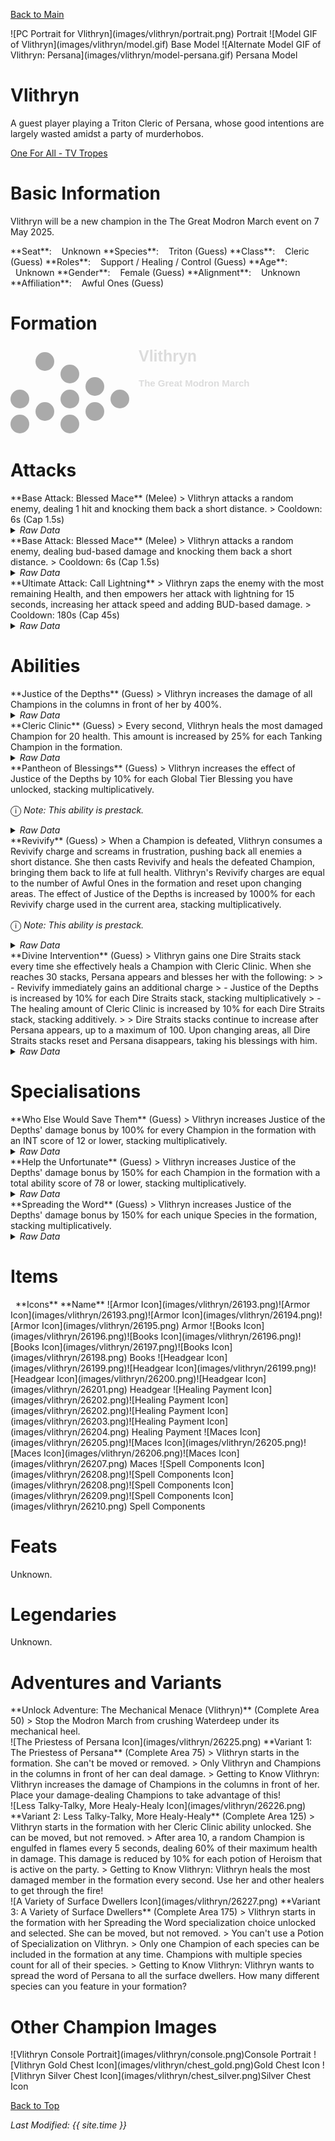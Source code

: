 [Back to Main](index.md)

<span class="championPortraitsRow">
    <span class="championPortraitsColumn">
        <span class="championPortraitsImage">
            ![PC Portrait for Vlithryn](images/vlithryn/portrait.png)
        </span>
        <span>
        Portrait
        </span>
    </span>
    <span class="championPortraitsColumn">
        <span class="championPortraitsImage">
            ![Model GIF of Vlithryn](images/vlithryn/model.gif)
        </span>
        <span>
        Base Model
        </span>
    </span>
    <span class="championPortraitsColumn">
        <span class="championPortraitsImage">
            ![Alternate Model GIF of Vlithryn: Persana](images/vlithryn/model-persana.gif)
        </span>
        <span>
        Persana Model
        </span>
    </span>
</span>

# Vlithryn

A guest player playing a Triton Cleric of Persana, whose good intentions are largely wasted amidst a party of murderhobos.

[One For All - TV Tropes](https://tvtropes.org/pmwiki/pmwiki.php/Characters/OneForAll)

# Basic Information

Vlithryn will be a new champion in the The Great Modron March event on 7 May 2025.

<span class="champStatsTableColumn">
    <span class="champStatsTableRow">
        <span class="champStatsTableInfoHeader">
            <span style="margin-right:4px;">**Seat**:</span>
        </span>
        <span class="champStatsTableInfoSmall">
            <span style="margin-left:8px;">Unknown</span>
        </span>
    </span>
    <span class="champStatsTableRow">
        <span class="champStatsTableInfoHeader">
            <span style="margin-right:4px;">**Species**:</span>
        </span>
        <span class="champStatsTableInfoSmall">
            <span style="margin-left:8px;">Triton (Guess)</span>
        </span>
    </span>
    <span class="champStatsTableRow">
        <span class="champStatsTableInfoHeader">
            <span style="margin-right:4px;">**Class**:</span>
        </span>
        <span class="champStatsTableInfoSmall">
            <span style="margin-left:8px;">Cleric (Guess)</span>
        </span>
    </span>
    <span class="champStatsTableRow">
        <span class="champStatsTableInfoHeader">
            <span style="margin-right:4px;">**Roles**:</span>
        </span>
        <span class="champStatsTableInfoSmall">
            <span style="margin-left:8px;">Support / Healing / Control (Guess)</span>
        </span>
    </span>
    <span class="champStatsTableRow">
        <span class="champStatsTableInfoHeader">
            <span style="margin-right:4px;">**Age**:</span>
        </span>
        <span class="champStatsTableInfoSmall">
            <span style="margin-left:8px;">Unknown</span>
        </span>
    </span>
    <span class="champStatsTableRow">
        <span class="champStatsTableInfoHeader">
            <span style="margin-right:4px;">**Gender**:</span>
        </span>
        <span class="champStatsTableInfoSmall">
            <span style="margin-left:8px;">Female (Guess)</span>
        </span>
    </span>
    <span class="champStatsTableRow">
        <span class="champStatsTableInfoHeader">
            <span style="margin-right:4px;">**Alignment**:</span>
        </span>
        <span class="champStatsTableInfoSmall">
            <span style="margin-left:8px;">Unknown</span>
        </span>
    </span>
    <span class="champStatsTableRow">
        <span class="champStatsTableInfoHeader">
            <span style="margin-right:4px;">**Affiliation**:</span>
        </span>
        <span class="champStatsTableInfoSmall">
            <span style="margin-left:8px;">Awful Ones (Guess)</span>
        </span>
    </span>
</span>

# Formation

<span class="formationBorder">
    <svg xmlns="http://www.w3.org/2000/svg" id="Vlithryn" fill="#aaa" data-formationName="Vlithryn" data-campaignName="The Great Modron March" width="389" height="140"><circle cx="175" cy="85" r="15"/><circle cx="135" cy="65" r="15"/><circle cx="135" cy="105" r="15"/><circle cx="95" cy="45" r="15"/><circle cx="95" cy="85" r="15"/><circle cx="95" cy="125" r="15"/><circle cx="55" cy="25" r="15"/><circle cx="55" cy="105" r="15"/><circle cx="15" cy="85" r="15"/><circle cx="15" cy="125" r="15"/><text x="205" y="25" fill="#dcdcdc" font-size="25" font-family="Arial" font-weight="bold">Vlithryn</text><text x="205" y="65" fill="#dcdcdc" font-size="15" font-family="Arial" font-weight="bold">The Great Modron March</text></svg>
</span>

# Attacks

<div markdown="1" class="abilityBorder"><div markdown="1" class="abilityBorderInner">
**Base Attack: Blessed Mace** (Melee)
> Vlithryn attacks a random enemy, dealing 1 hit and knocking them back a short distance.  
> Cooldown: 6s (Cap 1.5s)
<details><summary><em>Raw Data</em></summary>
<p>
<pre>
{
    "id": 843,
    "name": "Blessed Mace",
    "description": "Vlithryn attacks a random enemy, dealing 1 hit and knocking them back a short distance.",
    "long_description": "",
    "graphic_id": 0,
    "target": "random",
    "num_targets": 1,
    "aoe_radius": 0,
    "damage_modifier": 1,
    "cooldown": 6,
    "animations": [
        {
            "type": "melee_attack",
            "damage_frame": 3,
            "effects_on_monsters": [
                {
                    "effect_string": "push_back_monster,5",
                    "after_damage": true
                }
            ]
        }
    ],
    "tags": [
        "melee"
    ],
    "damage_types": [
        "melee"
    ]
}
</pre>
</p>
</details>
</div></div>

<div markdown="1" class="abilityBorder"><div markdown="1" class="abilityBorderInner">
**Base Attack: Blessed Mace** (Melee)
> Vlithryn attacks a random enemy, dealing bud-based damage and knocking them back a short distance.  
> Cooldown: 6s (Cap 1.5s)
<details><summary><em>Raw Data</em></summary>
<p>
<pre>
{
    "id": 845,
    "name": "Blessed Mace",
    "description": "Vlithryn attacks a random enemy, dealing bud-based damage and knocking them back a short distance.",
    "long_description": "",
    "graphic_id": 0,
    "target": "random",
    "num_targets": 1,
    "aoe_radius": 0,
    "damage_modifier": 1,
    "cooldown": 6,
    "animations": [
        {
            "type": "melee_attack",
            "damage_frame": 3,
            "effects_on_monsters": [
                {
                    "effect_string": "push_back_monster,5",
                    "after_damage": true
                },
                {
                    "effect_string": "damage_monster_target_by_bud",
                    "hit_monsters": true,
                    "damage_mult": 3,
                    "after_damage": true
                }
            ]
        }
    ],
    "tags": [
        "melee"
    ],
    "damage_types": [
        "melee"
    ]
}
</pre>
</p>
</details>
</div></div>

<div markdown="1" class="abilityBorder"><div markdown="1" class="abilityBorderInner">
**Ultimate Attack: Call Lightning**
> Vlithryn zaps the enemy with the most remaining Health, and then empowers her attack with lightning for 15 seconds, increasing her attack speed and adding BUD-based damage.  
> Cooldown: 180s (Cap 45s)
<details><summary><em>Raw Data</em></summary>
<p>
<pre>
{
    "id": 844,
    "name": "Call Lightning",
    "description": "Vlithryn zaps the enemy with the most Health, empowering her attacks for 15 seconds.",
    "long_description": "Vlithryn zaps the enemy with the most remaining Health, and then empowers her attack with lightning for 15 seconds, increasing her attack speed and adding BUD-based damage.",
    "graphic_id": 26249,
    "target": "highest_health",
    "num_targets": 1,
    "aoe_radius": 0,
    "damage_modifier": 0.03,
    "cooldown": 180,
    "animations": [
        {
            "type": "ultimate_attack",
            "ultimate": "vlithryn",
            "animation_sequence_name": "ultimate"
        }
    ],
    "tags": [
        "ultimate"
    ],
    "damage_types": [
        "magic"
    ]
}
</pre>
</p>
</details>
</div></div>

# Abilities

<div markdown="1" class="abilityBorder"><div markdown="1" class="abilityBorderInner">
**Justice of the Depths** (Guess)
> Vlithryn increases the damage of all Champions in the columns in front of her by 400%.
<details><summary><em>Raw Data</em></summary>
<p>
<pre>
{
    "id": 2279,
    "flavour_text": "",
    "description": {
        "desc": "Vlithryn increases the damage of all Champions in the columns in front of her by $amount%."
    },
    "effect_keys": [
        {
            "effect_string": "hero_dps_multiplier_mult,400",
            "targets": [
                "ahead"
            ]
        }
    ],
    "requirements": "",
    "graphic_id": 26240,
    "large_graphic_id": 26233,
    "properties": {
        "is_formation_ability": true,
        "indexed_effect_properties": true,
        "per_effect_index_bonuses": true,
        "default_bonus_index": 0
    }
}
</pre>
</p>
</details>
</div></div>

<div markdown="1" class="abilityBorder"><div markdown="1" class="abilityBorderInner">
**Cleric Clinic** (Guess)
> Every second, Vlithryn heals the most damaged Champion for 20 health. This amount is increased by 25% for each Tanking Champion in the formation.
<details><summary><em>Raw Data</em></summary>
<p>
<pre>
{
    "id": 2280,
    "flavour_text": "",
    "description": {
        "desc": "Every second, Vlithryn heals the most damaged Champion for $amount health. This amount is increased by $(not_buffed amount___2)% for each Tanking Champion in the formation."
    },
    "effect_keys": [
        {
            "effect_string": "heal_most_damaged,20",
            "off_when_benched": true,
            "on_trigger": "on_timer,1",
            "targets": [
                "all_slots"
            ]
        },
        {
            "effect_string": "pre_stack,25",
            "skip_effect_key_desc": true
        },
        {
            "effect_string": "buff_upgrade,0,16896",
            "amount_expr": "upgrade_amount(16896,1)",
            "amount_func": "add",
            "stacks_multiply": false,
            "stack_func": "per_hero_attribute",
            "per_hero_expr": "HasTag(`tanking`)",
            "amount_updated_listeners": [
                "slot_changed"
            ],
            "show_bonus": true
        }
    ],
    "requirements": "",
    "graphic_id": 26238,
    "large_graphic_id": 26231,
    "properties": {
        "is_formation_ability": true,
        "owner_use_outgoing_description": true,
        "indexed_effect_properties": true,
        "per_effect_index_bonuses": true,
        "default_bonus_index": 0
    }
}
</pre>
</p>
</details>
</div></div>

<div markdown="1" class="abilityBorder"><div markdown="1" class="abilityBorderInner">
**Pantheon of Blessings** (Guess)
> Vlithryn increases the effect of Justice of the Depths by 10% for each Global Tier Blessing you have unlocked, stacking multiplicatively.

<span style="font-size:1.2em;">ⓘ</span> *Note: This ability is prestack.*
<details><summary><em>Raw Data</em></summary>
<p>
<pre>
{
    "id": 2281,
    "flavour_text": "",
    "description": {
        "desc": "Vlithryn increases the effect of Justice of the Depths by $amount% for each Global Tier Blessing you have unlocked, stacking multiplicatively."
    },
    "effect_keys": [
        {
            "effect_string": "pre_stack,10",
            "skip_effect_key_desc": true
        },
        {
            "effect_string": "buff_upgrade,0,16895",
            "off_when_benched": true,
            "amount_expr": "upgrade_amount(16897,0)",
            "amount_func": "mult",
            "stack_func": "per_hero_attribute",
            "post_process_expr": "num_global_blessings",
            "amount_updated_listeners": [
                "blessings_changed"
            ],
            "stacks_mulitply": true,
            "show_bonus": true
        }
    ],
    "requirements": "",
    "graphic_id": 26241,
    "large_graphic_id": 26234,
    "properties": {
        "owner_use_outgoing_description": true,
        "indexed_effect_properties": true,
        "per_effect_index_bonuses": true,
        "default_bonus_index": 0
    }
}
</pre>
</p>
</details>
</div></div>

<div markdown="1" class="abilityBorder"><div markdown="1" class="abilityBorderInner">
**Revivify** (Guess)
> When a Champion is defeated, Vlithryn consumes a Revivify charge and screams in frustration, pushing back all enemies a short distance. She then casts Revivify and heals the defeated Champion, bringing them back to life at full health. Vlithryn's Revivify charges are equal to the number of Awful Ones in the formation and reset upon changing areas. The effect of Justice of the Depths is increased by 1000% for each Revivify charge used in the current area, stacking multiplicatively.

<span style="font-size:1.2em;">ⓘ</span> *Note: This ability is prestack.*
<details><summary><em>Raw Data</em></summary>
<p>
<pre>
{
    "id": 2282,
    "flavour_text": "",
    "description": {
        "desc": "When a Champion is defeated, Vlithryn consumes a Revivify charge and screams in frustration, pushing back all enemies a short distance. She then casts Revivify and heals the defeated Champion, bringing them back to life at full health. Vlithryn's Revivify charges are equal to the number of Awful Ones in the formation and reset upon changing areas. The effect of Justice of the Depths is increased by $amount% for each Revivify charge used in the current area, stacking multiplicatively."
    },
    "effect_keys": [
        {
            "effect_string": "pre_stack,1000",
            "skip_effect_key_desc": true
        },
        {
            "effect_string": "buff_upgrade,0,16895",
            "amount_expr": "upgrade_amount(16898,0)",
            "manual_stacking": true,
            "stack_title": "Revivify Charges Used",
            "amount_updated_listeners": [
                "slot_changed"
            ],
            "stacks_multiply": true,
            "show_bonus": true
        },
        {
            "effect_string": "vlithryn_revivify",
            "manual_stacking": true,
            "base_buff_index": 1,
            "bonus_revivify_charges": 0,
            "scream_time": 0.5,
            "pushback_distance": 15,
            "resurrection_priority": 1100,
            "override_key_desc": "When a Champion is defeated, Vlithryn consumes a Revivify charge and screams in frustration, pushing back all enemies a short distance. She then casts Revivify and heals the defeated Champion, bringing them back to life at full health.",
            "tag": "awfulones",
            "stack_title": "Current Revivify Charges",
            "show_stacks": true
        }
    ],
    "requirements": "",
    "graphic_id": 26242,
    "large_graphic_id": 26235,
    "properties": {
        "is_formation_ability": true,
        "show_incoming": false,
        "indexed_effect_properties": true,
        "per_effect_index_bonuses": true,
        "default_bonus_index": 0
    }
}
</pre>
</p>
</details>
</div></div>

<div markdown="1" class="abilityBorder"><div markdown="1" class="abilityBorderInner">
**Divine Intervention** (Guess)
> Vlithryn gains one Dire Straits stack every time she effectively heals a Champion with Cleric Clinic. When she reaches 30 stacks, Persana appears and blesses her with the following:  
>   
> - Revivify immediately gains an additional charge  
> - Justice of the Depths is increased by 10% for each Dire Straits stack, stacking multiplicatively  
> - The healing amount of Cleric Clinic is increased by 10% for each Dire Straits stack, stacking additively.  
>   
> Dire Straits stacks continue to increase after Persana appears, up to a maximum of 100. Upon changing areas, all Dire Straits stacks reset and Persana disappears, taking his blessings with him.
<details><summary><em>Raw Data</em></summary>
<p>
<pre>
{
    "id": 2283,
    "flavour_text": "",
    "description": {
        "desc": "Vlithryn gains one Dire Straits stack every time she effectively heals a Champion with Cleric Clinic. When she reaches 30 stacks, Persana appears and blesses her with the following:^^- Revivify immediately gains an additional charge^- Justice of the Depths is increased by $(not_buffed amount___2)% for each Dire Straits stack, stacking multiplicatively^- The healing amount of Cleric Clinic is increased by $(not_buffed amount___3)% for each Dire Straits stack, stacking additively.^^Dire Straits stacks continue to increase after Persana appears, up to a maximum of 100. Upon changing areas, all Dire Straits stacks reset and Persana disappears, taking his blessings with him."
    },
    "effect_keys": [
        {
            "effect_string": "vlithryn_divine_intervention",
            "override_key_desc": "Vlithryn calls for her deity Persana in areas where she effectively heals 30 times, letting her Revivify an additional time, and increase the potency of her main support bonus and healing amount.",
            "persana_sequences": {
                "idle": 1,
                "walk": 2
            },
            "base_buff_index": 0,
            "buff_effect_indices": [
                1,
                2
            ],
            "graphic_id": 26218,
            "persana_stack_num": 30,
            "manual_stacking": true,
            "max_stacks": 100,
            "show_stacks": true
        },
        {
            "effect_string": "buff_upgrade,10,16895",
            "manual_stacking": true,
            "apply_manually": true,
            "total_title": "Total Justice of the Depths Bonus",
            "stacks_multiply": true,
            "show_bonus": true
        },
        {
            "effect_string": "buff_upgrade,10,16896",
            "manual_stacking": true,
            "apply_manually": true,
            "total_title": "Total Cleric Clinic Bonus",
            "stacks_multiply": false,
            "show_bonus": true
        }
    ],
    "requirements": "",
    "graphic_id": 26239,
    "large_graphic_id": 26232,
    "properties": {
        "is_formation_ability": true,
        "show_incoming": false,
        "indexed_effect_properties": true,
        "per_effect_index_bonuses": true,
        "default_bonus_index": 1
    }
}
</pre>
</p>
</details>
</div></div>

# Specialisations

<div markdown="1" class="abilityBorder"><div markdown="1" class="abilityBorderInner">
**Who Else Would Save Them** (Guess)
> Vlithryn increases Justice of the Depths' damage bonus by 100% for every Champion in the formation with an INT score of 12 or lower, stacking multiplicatively.
<details><summary><em>Raw Data</em></summary>
<p>
<pre>
{
    "id": 2284,
    "flavour_text": "",
    "description": {
        "desc": "Vlithryn increases Justice of the Depths' damage bonus by $(not_buffed amount)% for every Champion in the formation with an INT score of 12 or lower, stacking multiplicatively."
    },
    "effect_keys": [
        {
            "effect_string": "buff_upgrade,100,16895",
            "amount_func": "mult",
            "stack_func": "per_crusader",
            "stack_func_data": {
                "target_filters": [
                    {
                        "type": "stat",
                        "stat": "int",
                        "comparison": "<=",
                        "value": 12
                    }
                ]
            },
            "amount_updated_listeners": [
                "slot_changed",
                "ability_score_changed"
            ],
            "stacks_multiply": true,
            "show_bonus": true
        }
    ],
    "requirements": "",
    "graphic_id": 0,
    "large_graphic_id": 26247,
    "properties": {
        "is_formation_ability": true,
        "spec_option_post_apply_info": "Qualified Champions: $num_stacks"
    }
}
</pre>
</p>
</details>
</div></div>

<div markdown="1" class="abilityBorder"><div markdown="1" class="abilityBorderInner">
**Help the Unfortunate** (Guess)
> Vlithryn increases Justice of the Depths' damage bonus by 150% for each Champion in the formation with a total ability score of 78 or lower, stacking multiplicatively.
<details><summary><em>Raw Data</em></summary>
<p>
<pre>
{
    "id": 2285,
    "flavour_text": "",
    "description": {
        "desc": "Vlithryn increases Justice of the Depths' damage bonus by $(not_buffed amount)% for each Champion in the formation with a total ability score of 78 or lower, stacking multiplicatively."
    },
    "effect_keys": [
        {
            "effect_string": "buff_upgrade,150,16895",
            "amount_func": "mult",
            "stack_func": "per_crusader",
            "stack_func_data": {
                "target_filters": [
                    {
                        "type": "stat",
                        "stat": "total_ability_score",
                        "comparison": "<=",
                        "value": 78
                    }
                ]
            },
            "amount_updated_listeners": [
                "slot_changed",
                "ability_score_changed"
            ],
            "stacks_multiply": true,
            "show_bonus": true
        }
    ],
    "requirements": "",
    "graphic_id": 0,
    "large_graphic_id": 26245,
    "properties": {
        "is_formation_ability": true,
        "spec_option_post_apply_info": "Qualified Champions: $num_stacks"
    }
}
</pre>
</p>
</details>
</div></div>

<div markdown="1" class="abilityBorder"><div markdown="1" class="abilityBorderInner">
**Spreading the Word** (Guess)
> Vlithryn increases Justice of the Depths' damage bonus by 150% for each unique Species in the formation, stacking multiplicatively.
<details><summary><em>Raw Data</em></summary>
<p>
<pre>
{
    "id": 2286,
    "flavour_text": "",
    "description": {
        "desc": "Vlithryn increases Justice of the Depths' damage bonus by $(not_buffed amount)% for each unique Species in the formation, stacking multiplicatively."
    },
    "effect_keys": [
        {
            "effect_string": "buff_upgrade,150,16895",
            "stacks_multiply": true,
            "amount_func": "mult",
            "stack_func": "per_unique_race",
            "amount_updated_listeners": [
                "slot_changed",
                "feat_changed"
            ],
            "show_bonus": true
        }
    ],
    "requirements": "",
    "graphic_id": 0,
    "large_graphic_id": 26246,
    "properties": {
        "is_formation_ability": true,
        "spec_option_post_apply_info": "Qualified Champions: $num_stacks"
    }
}
</pre>
</p>
</details>
</div></div>

# Items

<span class="itemTableColumn">
    <span class="itemTableRowHeader">
        <span class="itemTableIcon">
            <span style="margin-left:8px;">**Icons**</span>
        </span>
        <span class="itemTableNameSmall">
            **Name**
        </span>
    </span>
    <span class="itemTableRow">
        <span class="itemTableIcon">
            <span class="itemTableIcon1">![Armor Icon](images/vlithryn/26193.png)</span><span class="itemTableIcon2">![Armor Icon](images/vlithryn/26193.png)</span><span class="itemTableIcon3">![Armor Icon](images/vlithryn/26194.png)</span><span class="itemTableIcon4">![Armor Icon](images/vlithryn/26195.png)</span>
        </span>
        <span class="itemTableNameSmall">
            Armor
        </span>
    </span>
    <span class="itemTableRow">
        <span class="itemTableIcon">
            <span class="itemTableIcon1">![Books Icon](images/vlithryn/26196.png)</span><span class="itemTableIcon2">![Books Icon](images/vlithryn/26196.png)</span><span class="itemTableIcon3">![Books Icon](images/vlithryn/26197.png)</span><span class="itemTableIcon4">![Books Icon](images/vlithryn/26198.png)</span>
        </span>
        <span class="itemTableNameSmall">
            Books
        </span>
    </span>
    <span class="itemTableRow">
        <span class="itemTableIcon">
            <span class="itemTableIcon1">![Headgear Icon](images/vlithryn/26199.png)</span><span class="itemTableIcon2">![Headgear Icon](images/vlithryn/26199.png)</span><span class="itemTableIcon3">![Headgear Icon](images/vlithryn/26200.png)</span><span class="itemTableIcon4">![Headgear Icon](images/vlithryn/26201.png)</span>
        </span>
        <span class="itemTableNameSmall">
            Headgear
        </span>
    </span>
    <span class="itemTableRow">
        <span class="itemTableIcon">
            <span class="itemTableIcon1">![Healing Payment Icon](images/vlithryn/26202.png)</span><span class="itemTableIcon2">![Healing Payment Icon](images/vlithryn/26202.png)</span><span class="itemTableIcon3">![Healing Payment Icon](images/vlithryn/26203.png)</span><span class="itemTableIcon4">![Healing Payment Icon](images/vlithryn/26204.png)</span>
        </span>
        <span class="itemTableNameSmall">
            Healing Payment
        </span>
    </span>
    <span class="itemTableRow">
        <span class="itemTableIcon">
            <span class="itemTableIcon1">![Maces Icon](images/vlithryn/26205.png)</span><span class="itemTableIcon2">![Maces Icon](images/vlithryn/26205.png)</span><span class="itemTableIcon3">![Maces Icon](images/vlithryn/26206.png)</span><span class="itemTableIcon4">![Maces Icon](images/vlithryn/26207.png)</span>
        </span>
        <span class="itemTableNameSmall">
            Maces
        </span>
    </span>
    <span class="itemTableRow">
        <span class="itemTableIcon">
            <span class="itemTableIcon1">![Spell Components Icon](images/vlithryn/26208.png)</span><span class="itemTableIcon2">![Spell Components Icon](images/vlithryn/26208.png)</span><span class="itemTableIcon3">![Spell Components Icon](images/vlithryn/26209.png)</span><span class="itemTableIcon4">![Spell Components Icon](images/vlithryn/26210.png)</span>
        </span>
        <span class="itemTableNameSmall">
            Spell Components
        </span>
    </span>
</span>

# Feats

Unknown.

# Legendaries

Unknown.

# Adventures and Variants

<div markdown="1" class="abilityBorder"><div markdown="1" class="abilityBorderInner">
**Unlock Adventure: The Mechanical Menace (Vlithryn)** (Complete Area 50)
> Stop the Modron March from crushing Waterdeep under its mechanical heel.
</div></div>
<div markdown="1" class="abilityBorder"><div markdown="1" class="abilityBorderInner">
![The Priestess of Persana Icon](images/vlithryn/26225.png) **Variant 1: The Priestess of Persana** (Complete Area 75)
> Vlithryn starts in the formation. She can't be moved or removed.  
> Only Vlithryn and Champions in the columns in front of her can deal damage.  
> Getting to Know Vlithryn: Vlithryn increases the damage of Champions in the columns in front of her. Place your damage-dealing Champions to take advantage of this!
</div></div>
<div markdown="1" class="abilityBorder"><div markdown="1" class="abilityBorderInner">
![Less Talky-Talky, More Healy-Healy Icon](images/vlithryn/26226.png) **Variant 2: Less Talky-Talky, More Healy-Healy** (Complete Area 125)
> Vlithryn starts in the formation with her Cleric Clinic ability unlocked. She can be moved, but not removed.  
> After area 10, a random Champion is engulfed in flames every 5 seconds, dealing 60% of their maximum health in damage. This damage is reduced by 10% for each potion of Heroism that is active on the party.  
> Getting to Know Vlithryn: Vlithryn heals the most damaged member in the formation every second. Use her and other healers to get through the fire!
</div></div>
<div markdown="1" class="abilityBorder"><div markdown="1" class="abilityBorderInner">
![A Variety of Surface Dwellers Icon](images/vlithryn/26227.png) **Variant 3: A Variety of Surface Dwellers** (Complete Area 175)
> Vlithryn starts in the formation with her Spreading the Word specialization choice unlocked and selected. She can be moved, but not removed.  
> You can't use a Potion of Specialization on Vlithryn.  
> Only one Champion of each species can be included in the formation at any time. Champions with multiple species count for all of their species.  
> Getting to Know Vlithryn: Vlithryn wants to spread the word of Persana to all the surface dwellers. How many different species can you feature in your formation?
</div></div>

# Other Champion Images

<span class="championImagesColumn">
    <span class="championImagesRow">
        <span class="championImagesPortrait">
            ![Vlithryn Console Portrait](images/vlithryn/console.png)Console Portrait
        </span>
    </span>
    <span class="championImagesRow">
        <span class="championImagesChests">
            ![Vlithryn Gold Chest Icon](images/vlithryn/chest_gold.png)Gold Chest Icon
        </span>
        <span class="championImagesChests">
            ![Vlithryn Silver Chest Icon](images/vlithryn/chest_silver.png)Silver Chest Icon
        </span>
    </span>
</span>

[Back to Top](#top)

*Last Modified: {{ site.time }}*